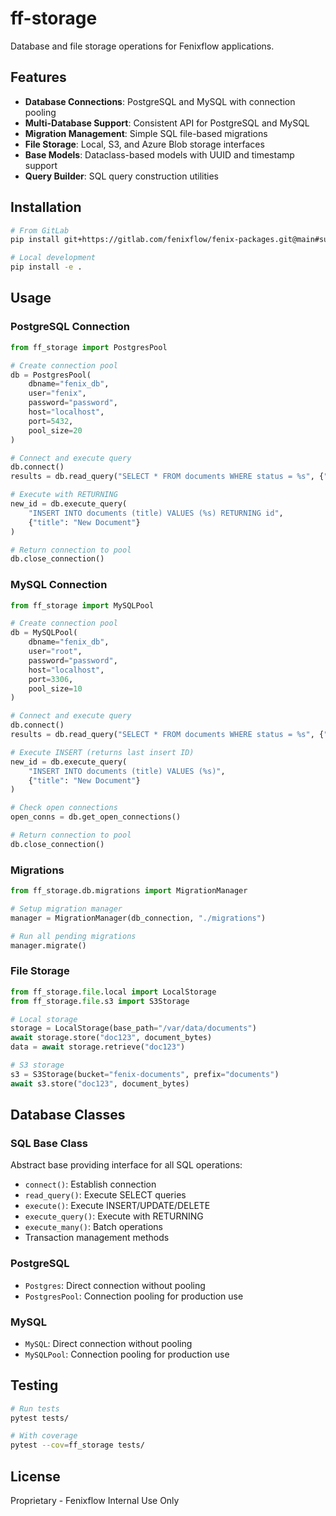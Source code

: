 # ff-storage

Database and file storage operations for Fenixflow applications.

## Features

- **Database Connections**: PostgreSQL and MySQL with connection pooling
- **Multi-Database Support**: Consistent API for PostgreSQL and MySQL
- **Migration Management**: Simple SQL file-based migrations
- **File Storage**: Local, S3, and Azure Blob storage interfaces
- **Base Models**: Dataclass-based models with UUID and timestamp support
- **Query Builder**: SQL query construction utilities

## Installation

```bash
# From GitLab
pip install git+https://gitlab.com/fenixflow/fenix-packages.git@main#subdirectory=ff-storage

# Local development
pip install -e .
```

## Usage

### PostgreSQL Connection

```python
from ff_storage import PostgresPool

# Create connection pool
db = PostgresPool(
    dbname="fenix_db",
    user="fenix",
    password="password",
    host="localhost",
    port=5432,
    pool_size=20
)

# Connect and execute query
db.connect()
results = db.read_query("SELECT * FROM documents WHERE status = %s", {"status": "active"})

# Execute with RETURNING
new_id = db.execute_query(
    "INSERT INTO documents (title) VALUES (%s) RETURNING id",
    {"title": "New Document"}
)

# Return connection to pool
db.close_connection()
```

### MySQL Connection

```python
from ff_storage import MySQLPool

# Create connection pool
db = MySQLPool(
    dbname="fenix_db",
    user="root",
    password="password",
    host="localhost",
    port=3306,
    pool_size=10
)

# Connect and execute query
db.connect()
results = db.read_query("SELECT * FROM documents WHERE status = %s", {"status": "active"})

# Execute INSERT (returns last insert ID)
new_id = db.execute_query(
    "INSERT INTO documents (title) VALUES (%s)",
    {"title": "New Document"}
)

# Check open connections
open_conns = db.get_open_connections()

# Return connection to pool
db.close_connection()
```

### Migrations

```python
from ff_storage.db.migrations import MigrationManager

# Setup migration manager
manager = MigrationManager(db_connection, "./migrations")

# Run all pending migrations
manager.migrate()
```

### File Storage

```python
from ff_storage.file.local import LocalStorage
from ff_storage.file.s3 import S3Storage

# Local storage
storage = LocalStorage(base_path="/var/data/documents")
await storage.store("doc123", document_bytes)
data = await storage.retrieve("doc123")

# S3 storage
s3 = S3Storage(bucket="fenix-documents", prefix="documents")
await s3.store("doc123", document_bytes)
```

## Database Classes

### SQL Base Class
Abstract base providing interface for all SQL operations:
- `connect()`: Establish connection
- `read_query()`: Execute SELECT queries
- `execute()`: Execute INSERT/UPDATE/DELETE
- `execute_query()`: Execute with RETURNING
- `execute_many()`: Batch operations
- Transaction management methods

### PostgreSQL
- `Postgres`: Direct connection without pooling
- `PostgresPool`: Connection pooling for production use

### MySQL
- `MySQL`: Direct connection without pooling
- `MySQLPool`: Connection pooling for production use

## Testing

```bash
# Run tests
pytest tests/

# With coverage
pytest --cov=ff_storage tests/
```

## License

Proprietary - Fenixflow Internal Use Only